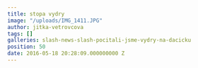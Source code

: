 ```yaml
---
title: stopa vydry
image: "/uploads/IMG_1411.JPG"
author: jitka-vetrovcova
tags: []
galleries: slash-news-slash-pocitali-jsme-vydry-na-dacicku
position: 50
date: 2016-05-18 20:28:09.000000000 Z
---
```

